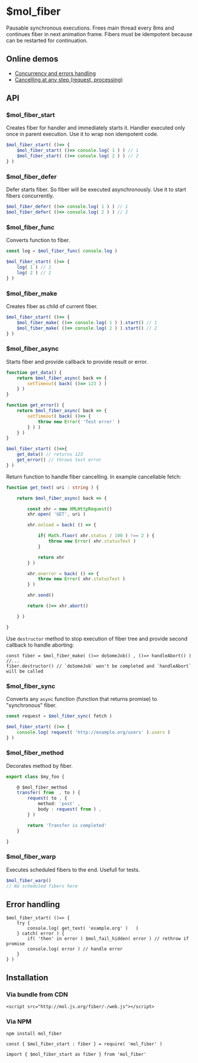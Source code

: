 # $mol_fiber

Pausable synchronous executions.
Frees main thread every 8ms and continues fiber in next animation frame.
Fibers must be idempotent because can be restarted for continuation.

## Online demos

- [Concurrency and errors handling](http://eigenmethod.github.io/mol/fiber/)
- [Cancelling at any step (request, processing)](http://plnkr.co/edit/pL1nQmIHrIojyV0GHtVH?p=preview)

## API

### $mol_fiber_start

Creates fiber for handler and immediately starts it.
Handler executed only once in parent execution.
Use it to wrap non idempotent code.

```typescript
$mol_fiber_start( ()=> {
	$mol_fiber_start( ()=> console.log( 1 ) ) // 1
	$mol_fiber_start( ()=> console.log( 2 ) ) // 2
} )
```

### $mol_fiber_defer

Defer starts fiber.
So fiber will be executed asynchronously.
Use it to start fibers concurrently.

```typescript
$mol_fiber_defer( ()=> console.log( 1 ) ) // 1
$mol_fiber_defer( ()=> console.log( 2 ) ) // 2
```

### $mol_fiber_func

Converts function to fiber.

```typescript
const log = $mol_fiber_func( console.log )

$mol_fiber_start( ()=> {
	log( 1 ) // 1
	log( 2 ) // 2
} )
```

### $mol_fiber_make

Creates fiber as child of current fiber.

```typescript
$mol_fiber_start( ()=> {
	$mol_fiber_make( ()=> console.log( 1 ) ).start() // 1
	$mol_fiber_make( ()=> console.log( 2 ) ).start() // 2
} )
```

### $mol_fiber_async

Starts fiber and provide callback to provide result or error.

```typescript
function get_data() {
	return $mol_fiber_async( back => {
		setTimeout( back( ()=> 123 ) )
	} )
}

function get_error() {
	return $mol_fiber_async( back => {
		setTimeout( back( ()=> {
			throw new Error( 'Test error' )
		} ) )
	} )
}

$mol_fiber_start( ()=>{
	get_data() // returns 123
	get_error() // throws test error
} )
```

Return function to handle fiber cancelling. In example cancellable fetch:

```typescript
function get_text( uri : string ) {

	return $mol_fiber_async( back => {

		const xhr = new XMLHttpRequest()
		xhr.open( 'GET', uri )

		xhr.onload = back( () => {

			if( Math.floor( xhr.status / 100 ) !== 2 ) {
				throw new Error( xhr.statusText )
			}

			return xhr
		} )

		xhr.onerror = back( () => {
			throw new Error( xhr.statusText )
		} )

		xhr.send()

		return ()=> xhr.abort()

	} )

}
```

Use `destructor` method to stop execution of fiber tree and provide second callback to handle aborting:


```
const fiber = $mol_fiber_make( ()=> doSomeJob() , ()=> handleAbort() )
//...
fiber.destructor() // `doSomeJob` won't be completed and `handleAbort` will be called
``` 

### $mol_fiber_sync

Converts any `async` function (function that returns promise) to "synchronous" fiber.

```typescript
const request = $mol_fiber_sync( fetch )

$mol_fiber_start( ()=> {
	console.log( request( 'http://example.org/users' ).users )
} )
```

### $mol_fiber_method

Decorates method by fiber.

```typescript
export class $my_foo {

	@ $mol_fiber_method
	transfer( from  , to ) {
		request( to , {
			method: 'post' ,
			body : request( from ) ,
		} )

		return 'Transfer is completed'
	}

}
```

### $mol_fiber_warp

Executes scheduled fibers to the end. Usefull for tests.

```typescript
$mol_fiber_warp()
// No scheduled fibers here
```

## Error handling

```
$mol_fiber_start( ()=> {
	try {
		console.log( get_text( 'example.org' )	 )
	} catch( error ) {
		if( 'then' in error ) $mol_fail_hidden( error ) // rethrow if promise
		console.log( error ) // handle error
	}
} )
```

## Installation

### Via bundle from CDN

```
<script src="http://mol.js.org/fiber/-/web.js"></script>
```

### Via NPM

```
npm install mol_fiber
```

```
const { $mol_fiber_start : fiber } = require( 'mol_fiber' )
```

```
import { $mol_fiber_start as fiber } from 'mol_fiber'
```
